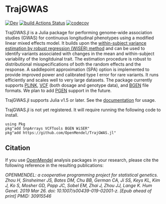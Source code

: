 # TrajGWAS

<!--[![Stable](https://img.shields.io/badge/docs-stable-blue.svg)](https://OpenMendel.github.io/TrajGWAS.jl/stable)-->
[![Dev](https://img.shields.io/badge/docs-dev-blue.svg)](https://OpenMendel.github.io/TrajGWAS.jl/dev)
[![build Actions Status](https://github.com/OpenMendel/TrajGWAS.jl/workflows/CI/badge.svg)](https://github.com/OpenMendel/TrajGWAS.jl/actions)
[![codecov](https://codecov.io/gh/OpenMendel/TrajGWAS.jl/branch/main/graph/badge.svg?token=MABDDASURF)](https://codecov.io/gh/OpenMendel/TrajGWAS.jl)

TrajGWAS.jl is a Julia package for performing genome-wide association studies (GWAS) for continuous longitudinal phenotypes using a modified linear mixed effects model. It builds upon the [within-subject variance estimation by robust regression (WiSER) method](https://github.com/OpenMendel/WiSER.jl) and can be used to identify variants associated with changes in the mean and within-subject variability of the longitduinal trait. The estimation procedure is robust to distributional misspecifications of both the random effects and the response. A saddlepoint approximation (SPA) option is implemented to provide improved power and calibrated type I error for rare variants. It runs efficiently and scales well to very large datasets. The package currently supports [PLINK](https://zzz.bwh.harvard.edu/plink/), [VCF](https://en.wikipedia.org/wiki/Variant_Call_Format) (both dosage and genotype data), and [BGEN](https://www.well.ox.ac.uk/~gav/bgen_format/) file formats. We plan to add [PGEN](https://www.cog-genomics.org/plink/2.0/formats#pgen) support in the future. 

TrajGWAS.jl supports Julia v1.5 or later. See the [documentation](https://openmendel.github.io/TrajGWAS.jl/dev/) for usage.  
<!-- [![](https://img.shields.io/badge/docs-stable-blue.svg)](https://OpenMendel.github.io/TrajGWAS.jl/stable) [![](https://img.shields.io/badge/docs-latest-blue.svg)](https://OpenMendel.github.io/TrajGWAS.jl/latest) -->

TrajGWAS.jl is not yet registered. It will require running the following code to install. 

```{julia}
using Pkg
pkg"add SnpArrays VCFTools BGEN WiSER"
pkg"add https://github.com/OpenMendel/TrajGWAS.jl"
```

## Citation

If you use [OpenMendel](https://openmendel.github.io) analysis packages in your research, please cite the following reference in the resulting publications:

*OPENMENDEL: a cooperative programming project for statistical genetics. Zhou H, Sinsheimer JS, Bates DM, Chu BB, German CA, Ji SS, Keys KL, Kim J, Ko S, Mosher GD, Papp JC, Sobel EM, Zhai J, Zhou JJ, Lange K. Hum Genet. 2019 Mar 26. doi: 10.1007/s00439-019-02001-z. [Epub ahead of print] PMID: 30915546*

